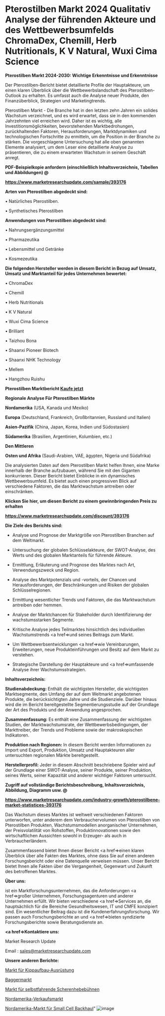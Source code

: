 # Pterostilben Markt 2024 Qualitativ Analyse der führenden Akteure und des Wettbewerbsumfelds ChromaDex, Chemill, Herb Nutritionals, K V Natural, Wuxi Cima Science

<strong>Pterostilben Markt 2024-2030: Wichtige Erkenntnisse und Erkenntnisse</strong>

Der Pterostilben-Bericht bietet detaillierte Profile der Hauptakteure, um einen klaren Überblick über die Wettbewerbslandschaft des Pterostilben-Outlook zu erhalten. Es umfasst auch die Analyse neuer Produkte, den Finanzüberblick, Strategien und Marketingtrends.

Pterostilben Markt - Die Branche hat in den letzten zehn Jahren ein solides Wachstum verzeichnet, und es wird erwartet, dass sie in den kommenden Jahrzehnten viel erreichen wird. Daher ist es wichtig, alle Investitionsmöglichkeiten, bevorstehenden Marktbedrohungen, zurückhaltenden Faktoren, Herausforderungen, Marktdynamiken und technologischen Fortschritte zu ermitteln, um die Position in der Branche zu stärken. Die vorgeschlagene Untersuchung hat alle oben genannten Elemente analysiert, um dem Leser eine detaillierte Analyse zu präsentieren, die zu einem erwarteten Wachstum in seinem Geschäft anregt.



<strong><b>PDF-Beispielkopie anfordern (einschließlich Inhaltsverzeichnis, Tabellen und Abbildungen) @ </b></strong>

<strong><a href=https://www.marketresearchupdate.com/sample/393176>

<strong>https://www.marketresearchupdate.com/sample/393176</u></a></strong></strong>



<strong>Arten von Pterostilben abgedeckt sind:</strong>

• Natürliches Pterostilben.

• Synthetisches Pterostilben



<strong>Anwendungen von Pterostilben abgedeckt sind:</strong>

• Nahrungsergänzungsmittel

• Pharmazeutika

• Lebensmittel und Getränke

• Kosmezeutika



<strong>Die folgenden Hersteller werden in diesem Bericht in Bezug auf Umsatz, Umsatz und Marktanteil für jedes Unternehmen bewertet:</strong>

• ChromaDex

• Chemill

• Herb Nutritionals

• K V Natural

• Wuxi Cima Science

• Brilliant

• Taizhou Bona

• Shaanxi Pioneer Biotech

• Shaanxi NHK Technology

• Mellem

• Hangzhou Ruishu



<strong>Pterostilben Marktbericht <a href=https://www.marketresearchupdate.com/buynow/393176>Kaufe jetzt</a></strong>



<strong>Regionale Analyse Für Pterostilben Märkte</strong>



<strong>Nordamerika</strong> (USA, Kanada und Mexiko)



<strong>Europa</strong> (Deutschland, Frankreich, Großbritannien, Russland und Italien)



<strong>Asien-Pazifik</strong> (China, Japan, Korea, Indien und Südostasien)



<strong>Südamerika</strong> (Brasilien, Argentinien, Kolumbien, etc.)



<strong>Den Mittleren</strong> 

<strong>Osten und Afrika</strong> (Saudi-Arabien, VAE, ägypten, Nigeria und Südafrika)

Die analysierten Daten auf dem Pterostilben Markt helfen Ihnen, eine Marke innerhalb der Branche aufzubauen, während Sie mit den Giganten konkurrieren. Dieser Bericht bietet Einblicke in ein dynamisches Wettbewerbsumfeld. Es bietet auch einen progressiven Blick auf verschiedene Faktoren, die das Marktwachstum antreiben oder einschränken.



<strong>Klicken Sie hier, um diesen Bericht zu einem gewinnbringenden Preis zu erhalten
</strong>

<strong><a href=https://www.marketresearchupdate.com/discount/393176>https://www.marketresearchupdate.com/discount/393176</b></u></strong></a>



<strong>Die Ziele des Berichts sind:</strong>

- Analyse und Prognose der Marktgröße von Pterostilben Branchen auf dem Weltmarkt.

- Untersuchung der globalen Schlüsselakteure, der SWOT-Analyse, des Werts und des globalen Marktanteils für führende Akteure.

- Ermittlung, Erläuterung und Prognose des Marktes nach Art, Verwendungszweck und Region.

- Analyse des Marktpotenzials und -vorteils, der Chancen und Herausforderungen, der Beschränkungen und Risiken der globalen Schlüsselregionen.

- Ermittlung wesentlicher Trends und Faktoren, die das Marktwachstum antreiben oder hemmen.

- Analyse der Marktchancen für Stakeholder durch Identifizierung der wachstumsstarken Segmente.

- Kritische Analyse jedes Teilmarktes hinsichtlich des individuellen Wachstumstrends <a href=>und</a> seines Beitrags zum Markt.

- Um Wettbewerbsentwicklungen <a href=>wie</a> Vereinbarungen, Erweiterungen, neue Produkteinführungen und Besitz auf dem Markt zu verstehen.

- Strategische Darstellung der Hauptakteure und <a href=>umfas</a>sende Analyse ihrer Wachstumsstrategien.



<strong>Inhaltsverzeichnis:</strong>



<strong>Studienabdeckung:</strong> Enthält die wichtigsten Hersteller, die wichtigsten Marktsegmente, den Umfang der auf dem Weltmarkt angebotenen Produkte, die berücksichtigten Jahre und die Studienziele. Darüber hinaus wird die im Bericht bereitgestellte Segmentierungsstudie auf der Grundlage der Art des Produkts und der Anwendung angesprochen.



<strong>Zusammenfassung:</strong> Es enthält eine Zusammenfassung der wichtigsten Studien, der Marktwachstumsrate, der Wettbewerbsbedingungen, der Markttreiber, der Trends und Probleme sowie der makroskopischen Indikatoren.



<strong>Produktion nach Regionen:</strong> In diesem Bericht werden Informationen zu Import und Export, Produktion, Umsatz und Hauptakteuren aller untersuchten regionalen Märkte bereitgestellt.



<strong>Herstellerprofil:</strong> Jeder in diesem Abschnitt beschriebene Spieler wird auf der Grundlage einer SWOT-Analyse, seiner Produkte, seiner Produktion, seines Werts, seiner Kapazität und anderer wichtiger Faktoren untersucht.



<strong><b>Zugriff auf vollständige Berichtsbeschreibung, Inhaltsverzeichnis, Abbildung, Diagramm usw. @ </b></strong>

<strong><a href=https://www.marketresearchupdate.com/industry-growth/pterostilbene-market-statistices-393176>https://www.marketresearchupdate.com/industry-growth/pterostilbene-market-statistices-393176</a></strong>

Das Wachstum dieses Marktes ist weltweit verschiedenen Faktoren unterworfen, unter anderem dem Verbrauchervolumen von Pterostilben von Pterostilben Produkten, Wachstumsmodellen anorganischer Unternehmen, der Preisvolatilität von Rohstoffen, Produktinnovationen sowie den wirtschaftlichen Aussichten sowohl in Erzeuger- als auch in Verbraucherländern.

Zusammenfassend bietet Ihnen dieser Bericht <a href=>einen</a> klaren Überblick über alle Fakten des Marktes, ohne dass Sie auf einen anderen Forschungsbericht oder eine Datenquelle verweisen müssen. Unser Bericht bietet Ihnen alle Fakten über die Vergangenheit, Gegenwart und Zukunft des betroffenen Marktes.



<strong>Über uns:</strong>

 ist ein Marktforschungsunternehmen, das die Anforderungen <a href=>großer</a> Unternehmen, Forschungsagenturen und anderer Unternehmen erfüllt. Wir bieten verschiedene <a href=>Services</a> an, die hauptsächlich für die Bereiche Gesundheitswesen, IT und CMFE konzipiert sind. Ein wesentlicher Beitrag dazu ist die Kundenerfahrungsforschung. Wir passen auch Forschungsberichte an und <a href=>bieten</a> syndizierte Forschungsberichte sowie Beratungsdienste an.



<strong><a href=>Kontaktiere uns:</a></strong>

Market Research Update

Email : sales@marketresearchupdate.com



<strong>Unsere anderen Berichte:</strong>

<a href=https://www.linkedin.com/pulse/tipper-body-equipment-market-analysis-understanding>Markt für Kippaufbau-Ausrüstung</a>

<a href=https://www.linkedin.com/pulse/dredging-market-sizing-up-anticipating-trends>Baggermarkt</a>

<a href=https://www.linkedin.com/pulse/self-propelled-scissor-lift-market-2023-remarking>Markt für selbstfahrende Scherenhebebühnen</a>

<a href=https://www.linkedin.com/pulse/north-america-vending-market-size-incredible>Nordamerika-Verkaufsmarkt</a>

<a href=https://www.linkedin.com/pulse/north-america-small-cell-backhaul-market-yglwf/>Nordamerika-Markt für Small Cell Backhaul</a>"
![image](https://github.com/Gayatrikarjule/Market-Analysis-360/assets/97346546/54dd903e-08ce-4a36-94e7-c3287283124a)
